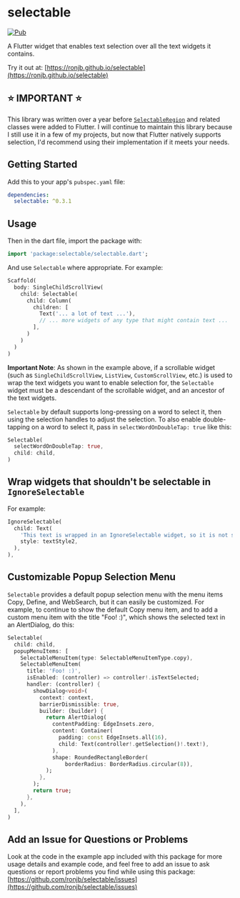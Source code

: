 # selectable

[![Pub](https://img.shields.io/pub/v/selectable.svg)](https://pub.dev/packages/selectable)

A Flutter widget that enables text selection over all the text widgets it contains.

Try it out at: [https://ronjb.github.io/selectable](https://ronjb.github.io/selectable)

## ⭐️ **IMPORTANT** ⭐️

This library was written over a year before [`SelectableRegion`](https://api.flutter.dev/flutter/widgets/SelectableRegion-class.html) and related classes were added to Flutter. I will continue to maintain this library because I still use it in a few of my projects, but now that Flutter natively supports selection, I'd recommend using their implementation if it meets your needs.

## Getting Started

Add this to your app's `pubspec.yaml` file:

```yaml
dependencies:
  selectable: ^0.3.1
```

## Usage

Then in the dart file, import the package with:

```dart
import 'package:selectable/selectable.dart';
```

And use `Selectable` where appropriate. For example:

```dart
Scaffold(
  body: SingleChildScrollView(
    child: Selectable(
      child: Column(
        children: [
          Text('... a lot of text ...'),
          // ... more widgets of any type that might contain text ...
        ],
      )
    )
  )
)
```

**Important Note**: As shown in the example above, if a scrollable widget (such as `SingleChildScrollView`, `ListView`, `CustomScrollView`, etc.) is used to wrap the text widgets you want to enable selection for, the `Selectable` widget must be a descendant of the scrollable widget, and an ancestor of the text widgets.

`Selectable` by default supports long-pressing on a word to select it, then using the selection handles to adjust the selection. To also enable double-tapping on a word to select it, pass in `selectWordOnDoubleTap: true` like this:

```dart
Selectable(
  selectWordOnDoubleTap: true,
  child: child,
)
```

## Wrap widgets that shouldn't be selectable in `IgnoreSelectable`

For example:

```dart
IgnoreSelectable(
  child: Text(
    'This text is wrapped in an IgnoreSelectable widget, so it is not selectable.',
    style: textStyle2,
  ),
),

```

## Customizable Popup Selection Menu

`Selectable` provides a default popup selection menu with the menu items Copy, Define, and WebSearch, but it can easily be customized. For example, to continue to show the default Copy menu item, and to add a custom menu item with the title "Foo! :)", which shows the selected text in an AlertDialog, do this:

```dart
Selectable(
  child: child,
  popupMenuItems: [
    SelectableMenuItem(type: SelectableMenuItemType.copy),
    SelectableMenuItem(
      title: 'Foo! :)',
      isEnabled: (controller) => controller!.isTextSelected;
      handler: (controller) {
        showDialog<void>(
          context: context,
          barrierDismissible: true,
          builder: (builder) {
            return AlertDialog(
              contentPadding: EdgeInsets.zero,
              content: Container(
                padding: const EdgeInsets.all(16),
                child: Text(controller!.getSelection()!.text!),
              ),
              shape: RoundedRectangleBorder(
                  borderRadius: BorderRadius.circular(8)),
            );
          },
        );
        return true;
      },
    ),
  ],
)
```

## Add an Issue for Questions or Problems

Look at the code in the example app included with this package for more usage details and example code, and feel free to add an issue to ask questions or report problems you find while using this package: [https://github.com/ronjb/selectable/issues](https://github.com/ronjb/selectable/issues)
